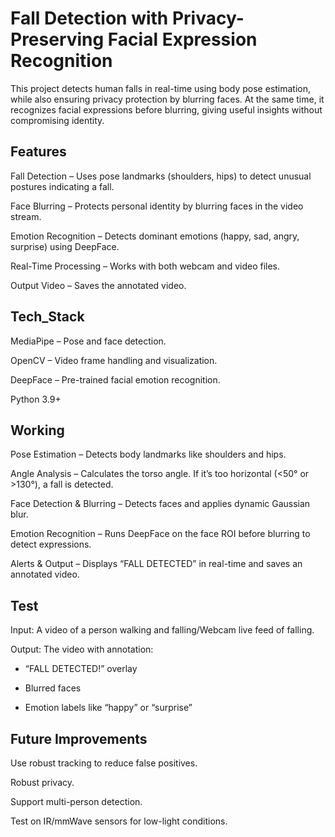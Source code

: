 # Fall Detection with Privacy-Preserving Facial Expression Recognition
This project detects human falls in real-time using body pose estimation, while also ensuring privacy protection by blurring faces. At the same time, it recognizes facial expressions before blurring, giving useful insights without compromising identity.

## Features
Fall Detection – Uses pose landmarks (shoulders, hips) to detect unusual postures indicating a fall.

Face Blurring – Protects personal identity by blurring faces in the video stream.

Emotion Recognition – Detects dominant emotions (happy, sad, angry, surprise) using DeepFace.

Real-Time Processing – Works with both webcam and video files.

Output Video – Saves the annotated video.

## Tech_Stack
MediaPipe – Pose and face detection.

OpenCV – Video frame handling and visualization.

DeepFace – Pre-trained facial emotion recognition.

Python 3.9+ 

## Working
Pose Estimation – Detects body landmarks like shoulders and hips.

Angle Analysis – Calculates the torso angle. If it’s too horizontal (<50° or >130°), a fall is detected.

Face Detection & Blurring – Detects faces and applies dynamic Gaussian blur.

Emotion Recognition – Runs DeepFace on the face ROI before blurring to detect expressions.

Alerts & Output – Displays “FALL DETECTED” in real-time and saves an annotated video.

## Test
Input: A video of a person walking and falling/Webcam live feed of falling.

Output: The video with annotation:

* “FALL DETECTED!” overlay

* Blurred faces

* Emotion labels like “happy” or “surprise”

## Future Improvements
Use robust tracking to reduce false positives.

Robust privacy.

Support multi-person detection.

Test on IR/mmWave sensors for low-light conditions.
